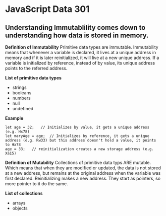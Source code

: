 # JavaScript Data 301
## Understanding Immutablility comes down to understanding how data is stored in memory.

**Definition of Immutability**
Primitive data types are immutable. Immutability means that whenever a variable is declared, it lives at a unique address in memory and if it is later reinitialized, it will live at a new unique address. If a variable is initialized by reference, instead of by value, its unique address points to the referred address.

**List of primitive data types**
* strings
* booleans
* numbers
* null
* undefined

**Example**
```
let age = 32;   // Initializes by value, it gets a unique address (e.g. Hx78)
let maryAge = age;  // Initializes by reference, it gets a unique address (e.g. Rw33) but this address doesn't hold a value, it points to Hx78
age = 33;   // reinitialization creates a new storage address (e.g. Xa15)
```

**Definition of Mutability**
Collections of primitive data typs ARE mutable. Which means that when they are modified or updated, the data is not stored at a new address, but remains at the original address when the variable was first declared. Reinitializing makes a new address. 
They start as pointers, so more pointer to it do the same.

**List of collections**
* arrays
* objects